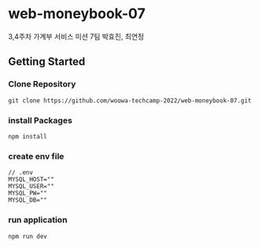 # web-moneybook-07

3,4주차 가계부 서비스 미션 7팀 박효진, 최연정

## Getting Started

### Clone Repository

```
git clone https://github.com/woowa-techcamp-2022/web-moneybook-07.git
```

### install Packages

```
npm install
```

### create env file

```
// .env
MYSQL_HOST=""
MYSQL_USER=""
MYSQL_PW=""
MYSQL_DB=""
```

### run application

```
npm run dev
```
